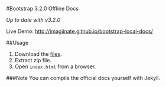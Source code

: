 #Bootstrap 3.2.0 Offline Docs

*Up to date with v3.2.0*

Live Demo: http://imagiinate.github.io/bootstrap-local-docs/

##Usage

1. Download the [files](https://github.com/imagiinate/bootstrap-local-docs/archive/master.zip).
2. Extract zip file.
3. Open `index.html` from a browser.


###Note
You can compile the official docs yourself with Jekyll.
